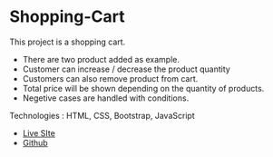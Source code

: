 # Shopping-Cart

This project is a shopping cart.

* There are two product added as example. 
* Customer can increase / decrease the product quantity
* Customers can also remove product from cart.
* Total price will be shown depending on the quantity of products.
* Negetive cases are handled with conditions.

Technologies : HTML, CSS, Bootstrap, JavaScript

* [Live SIte](https://masfikalam.github.io/Shopping-Cart)
* [Github](https://github.com/masfikalam/Shopping-Cart)
